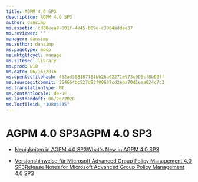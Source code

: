 ```yaml
---
title: AGPM 4.0 SP3
description: AGPM 4.0 SP3
author: dansimp
ms.assetid: cd80eea9-601f-4e45-b89e-c3904addee37
ms.reviewer: ''
manager: dansimp
ms.author: dansimp
ms.pagetype: mdop
ms.mktglfcycl: manage
ms.sitesec: library
ms.prod: w10
ms.date: 06/16/2016
ms.openlocfilehash: 452ad368187f81bb26a62271e973c005cf8b00ff
ms.sourcegitcommit: 354664bc527d93f80687cd2eba70d1eea024c7c3
ms.translationtype: MT
ms.contentlocale: de-DE
ms.lasthandoff: 06/26/2020
ms.locfileid: "10804535"
---
```

# <span data-ttu-id="5cd6f-103">AGPM 4.0 SP3</span><span class="sxs-lookup"><span data-stu-id="5cd6f-103">AGPM 4.0 SP3</span></span>


-   [<span data-ttu-id="5cd6f-104">Neuigkeiten in AGPM 4.0 SP3</span><span class="sxs-lookup"><span data-stu-id="5cd6f-104">What's New in AGPM 4.0 SP3</span></span>](whats-new-in-agpm-40-sp3.md)

-   [<span data-ttu-id="5cd6f-105">Versionshinweise für Microsoft Advanced Group Policy Management 4.0 SP3</span><span class="sxs-lookup"><span data-stu-id="5cd6f-105">Release Notes for Microsoft Advanced Group Policy Management 4.0 SP3</span></span>](release-notes-for-microsoft-advanced-group-policy-management-40-sp3.md)

 

 





